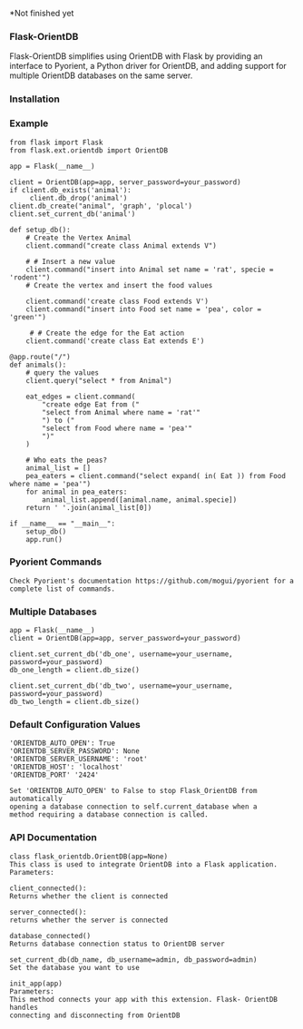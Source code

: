 *Not finished yet

<h3>Flask-OrientDB</h3>
Flask-OrientDB simplifies using OrientDB with Flask by providing an interface to Pyorient, 
a Python driver for OrientDB, and adding support for multiple OrientDB databases on
the same server.

### Installation

### Example 


    from flask import Flask
    from flask.ext.orientdb import OrientDB
    
    app = Flask(__name__)
    
    client = OrientDB(app=app, server_password=your_password)
    if client.db_exists('animal'):
         client.db_drop('animal')
    client.db_create("animal", 'graph', 'plocal')
    client.set_current_db('animal')
    
    def setup_db():
        # Create the Vertex Animal
        client.command("create class Animal extends V")
    
        # # Insert a new value
        client.command("insert into Animal set name = 'rat', specie = 'rodent'")
        # Create the vertex and insert the food values
    
        client.command('create class Food extends V')
        client.command("insert into Food set name = 'pea', color = 'green'")
    
         # # Create the edge for the Eat action
        client.command('create class Eat extends E')
    
    @app.route("/")
    def animals():
        # query the values
        client.query("select * from Animal")
    
        eat_edges = client.command(
            "create edge Eat from ("
            "select from Animal where name = 'rat'"
            ") to ("
            "select from Food where name = 'pea'"
            ")"
        )
    
        # Who eats the peas?
        animal_list = []
        pea_eaters = client.command("select expand( in( Eat )) from Food where name = 'pea'")
        for animal in pea_eaters:
            animal_list.append([animal.name, animal.specie])
        return ' '.join(animal_list[0])
    
    if __name__ == "__main__":
        setup_db()
        app.run()

### Pyorient Commands
    Check Pyorient's documentation https://github.com/mogui/pyorient for a
    complete list of commands.

### Multiple Databases
    app = Flask(__name__)
    client = OrientDB(app=app, server_password=your_password)
    
    client.set_current_db('db_one', username=your_username, password=your_password)
    db_one_length = client.db_size()
    
    client.set_current_db('db_two', username=your_username, password=your_password)
    db_two_length = client.db_size()

### Default Configuration Values
    'ORIENTDB_AUTO_OPEN': True
    'ORIENTDB_SERVER_PASSWORD': None
    'ORIENTDB_SERVER_USERNAME': 'root'
    'ORIENTDB_HOST': 'localhost'
    'ORIENTDB_PORT' '2424' 
    
    Set 'ORIENTDB_AUTO_OPEN' to False to stop Flask_OrientDB from automatically
    opening a database connection to self.current_database when a
    method requiring a database connection is called.
    
### API Documentation
    class flask_orientdb.OrientDB(app=None)
    This class is used to integrate OrientDB into a Flask application.
    Parameters:	
    
    client_connected():
    Returns whether the client is connected
    
    server_connected():
    returns whether the server is connected
    
    database_connected()
    Returns database connection status to OrientDB server
    
    set_current_db(db_name, db_username=admin, db_password=admin)
    Set the database you want to use
    
    init_app(app)
    Parameters:	
    This method connects your app with this extension. Flask- OrientDB handles 
    connecting and disconnecting from OrientDB
